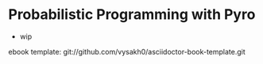 Probabilistic Programming with Pyro
=============================

- wip

ebook template: git://github.com/vysakh0/asciidoctor-book-template.git